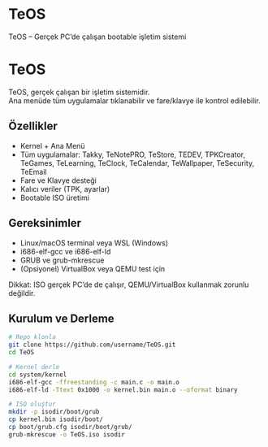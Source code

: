 # TeOS
TeOS – Gerçek PC’de çalışan bootable işletim sistemi
# TeOS

TeOS, gerçek çalışan bir işletim sistemidir.  
Ana menüde tüm uygulamalar tıklanabilir ve fare/klavye ile kontrol edilebilir.  

## Özellikler
- Kernel + Ana Menü
- Tüm uygulamalar: Takky, TeNotePRO, TeStore, TEDEV, TPKCreator, TeGames, TeLearning, TeClock, TeCalendar, TeWallpaper, TeSecurity, TeEmail
- Fare ve Klavye desteği
- Kalıcı veriler (TPK, ayarlar)
- Bootable ISO üretimi

## Gereksinimler
- Linux/macOS terminal veya WSL (Windows)
- i686-elf-gcc ve i686-elf-ld
- GRUB ve grub-mkrescue
- (Opsiyonel) VirtualBox veya QEMU test için
 
Dikkat: ISO gerçek PC’de de çalışır, QEMU/VirtualBox kullanmak zorunlu değildir.

## Kurulum ve Derleme

```bash
# Repo klonla
git clone https://github.com/username/TeOS.git
cd TeOS

# Kernel derle
cd system/kernel
i686-elf-gcc -ffreestanding -c main.c -o main.o
i686-elf-ld -Ttext 0x1000 -o kernel.bin main.o --oformat binary

# ISO oluştur
mkdir -p isodir/boot/grub
cp kernel.bin isodir/boot/
cp boot/grub.cfg isodir/boot/grub/
grub-mkrescue -o TeOS.iso isodir

